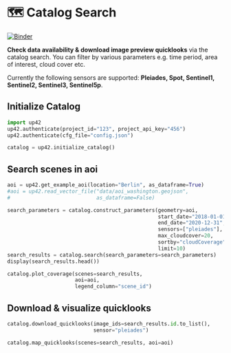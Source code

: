 # :world_map: Catalog Search

[![Binder](https://mybinder.org/badge_logo.svg)](https://mybinder.org/v2/gh/up42/up42-py/master?filepath=examples%2Fguides%2Fcatalog.ipynb)

**Check data availability & download image preview quicklooks** via the catalog search. 
You can filter by various parameters e.g. time period, area of interest, cloud cover etc.

Currently the following sensors are supported: **Pleiades, Spot, Sentinel1, Sentinel2, Sentinel3, Sentinel5p**.
  
## Initialize Catalog

```python
import up42
up42.authenticate(project_id="123", project_api_key="456")
up42.authenticate(cfg_file="config.json")

catalog = up42.initialize_catalog()
```

## Search scenes in aoi

```python
aoi = up42.get_example_aoi(location="Berlin", as_dataframe=True)
#aoi = up42.read_vector_file("data/aoi_washington.geojson", 
#                            as_dataframe=False)
```

```python
search_parameters = catalog.construct_parameters(geometry=aoi, 
                                                 start_date="2018-01-01",
                                                 end_date="2020-12-31",
                                                 sensors=["pleiades"],
                                                 max_cloudcover=20,
                                                 sortby="cloudCoverage", 
                                                 limit=10)
search_results = catalog.search(search_parameters=search_parameters)
display(search_results.head())
```


```python
catalog.plot_coverage(scenes=search_results, 
                      aoi=aoi, 
                      legend_column="scene_id")
```

## Download & visualize quicklooks


```python
catalog.download_quicklooks(image_ids=search_results.id.to_list(), 
                            sensor="pleiades")

catalog.map_quicklooks(scenes=search_results, aoi=aoi)
```
